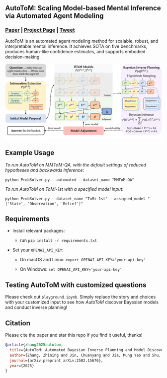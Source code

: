 ## AutoToM: Scaling Model-based Mental Inference via Automated Agent Modeling
### [Paper](https://arxiv.org/abs/2502.15676) | [Project Page](https://chuanyangjin.com/AutoToM) | [Tweet](https://x.com/chuanyang_jin/status/1894737913499246665)

AutoToM is an automated agent modeling method for scalable, robust, and interpretable mental inference. It achieves SOTA on five benchmarks, produces human-like confidence estimates, and supports embodied decision-making. 

![intro](visuals/intro.png)

## Example Usage

*To run AutoToM on MMToM-QA, with the default settings of reduced hypotheses and backwards inference*: 

    python ProbSolver.py --automated --dataset_name "MMToM-QA"

*To run AutoToM on ToMi-1st with a specified model input*: 

    python ProbSolver.py --dataset_name "ToMi-1st" --assigned_model "['State', 'Observation', 'Belief']"

## Requirements

- Install relevant packages:
    - run
    ``
        pip install -r requirements.txt
    ``
- Set your `OPENAI_API_KEY`:

    - On macOS and Linux:
    `export OPENAI_API_KEY='your-api-key'`
    
    - On Windows: `set OPENAI_API_KEY='your-api-key'`

## Testing AutoToM with customized questions

Please check out ``playground.ipynb``. Simply replace the story and choices with your customized input to see how *AutoToM* discover Bayesian models and conduct inverse planning!

## Citation

Please cite the paper and star this repo if you find it useful, thanks!

```bibtex
@article{zhang2025autotom,
  title={AutoToM: Automated Bayesian Inverse Planning and Model Discovery for Open-ended Theory of Mind},
  author={Zhang, Zhining and Jin, Chuanyang and Jia, Mung Yao and Shu, Tianmin},
  journal={arXiv preprint arXiv:2502.15676},
  year={2025}
}
```
